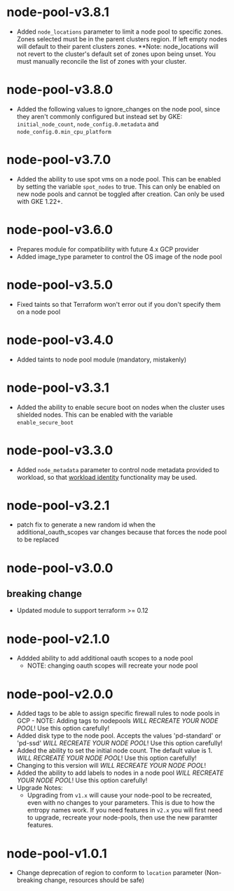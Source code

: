 # node-pool-v3.8.1
- Added `node_locations` parameter to limit a node pool to specific zones. Zones selected must be in the parent clusters region. If left empty nodes will default to their parent clusters zones. **Note: node_locations will not revert to the cluster's default set of zones upon being unset. You must manually reconcile the list of zones with your cluster.

# node-pool-v3.8.0
- Added the following values to ignore_changes on the node pool, since they aren't commonly configured but instead set by GKE: `initial_node_count`, `node_config.0.metadata` and `node_config.0.min_cpu_platform`

# node-pool-v3.7.0
- Added the ability to use spot vms on a node pool. This can be enabled by setting the variable `spot_nodes` to true. This can only be enabled on new node pools and cannot be toggled after creation. Can only be used with GKE 1.22+.

# node-pool-v3.6.0
- Prepares module for compatibility with future 4.x GCP provider
- Added image_type parameter to control the OS image of the node pool

# node-pool-v3.5.0
- Fixed taints so that Terraform won't error out if you don't specify them on a node pool

# node-pool-v3.4.0
- Added taints to node pool module (mandatory, mistakenly)

# node-pool-v3.3.1
- Added the ability to enable secure boot on nodes when the cluster uses shielded nodes. This can be enabled with the variable `enable_secure_boot`

# node-pool-v3.3.0
- Added `node_metadata` parameter to control node metadata provided to workload, so that [workload identity](https://cloud.google.com/kubernetes-engine/docs/how-to/workload-identity) functionality may be used.

# node-pool-v3.2.1
- patch fix to generate a new random id when the additional_oauth_scopes var changes because that forces the node pool to be replaced

# node-pool-v3.0.0
## breaking change
- Updated module to support terraform >= 0.12

# node-pool-v2.1.0
- Addded ability to add additional oauth scopes to a node pool
  - NOTE: changing oauth scopes will recreate your node pool

# node-pool-v2.0.0
- Added tags to be able to assign specific firewall rules to node pools in GCP - NOTE: Adding tags to nodepools _WILL RECREATE YOUR NODE POOL_! Use this option carefully!
- Added disk type to the node pool. Accepts the values 'pd-standard' or 'pd-ssd' _WILL RECREATE YOUR NODE POOL_! Use this option carefully!
- Added the ability to set the initial node count. The default value is 1. _WILL RECREATE YOUR NODE POOL_! Use this option carefully!
- Changing to this version will _WILL RECREATE YOUR NODE POOL_!
- Added the ability to add labels to nodes in a node pool _WILL RECREATE YOUR NODE POOL_! Use this option carefully!
- Upgrade Notes:
  - Upgrading from `v1.x` will cause your node-pool to be recreated, even with no changes to your parameters. This is due to how the entropy names work. If you need features in `v2.x` you will first need to upgrade, recreate your node-pools, then use the new paramter features.

# node-pool-v1.0.1
- Change deprecation of region to conform to `location` parameter (Non-breaking change, resources should be safe)
